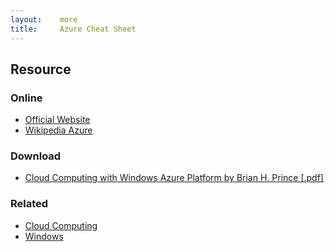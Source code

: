 ```yaml
---
layout:    more
title:     Azure Cheat Sheet
---
```


<div class="content content-400">
    <div class="board board-326">
        <h2 class="board-title">Resource</h2>
        <div class="board-card">
            <h3 class="board-card-title">Online</h3>
            <ul>
                <li><a href="http://www.microsoft.com/windowsazure/">Official Website</a></li>
                <li><a href="http://en.wikipedia.org/wiki/Azure_Services_Platform">Wikipedia Azure</a></li>
            </ul>
        </div>
        <div class="board-card">
            <h3 class="board-card-title">Download</h3>
            <ul>
                <li><a href="http://refcardz.dzone.com/refcardz/cloud-computing-windows-azure">Cloud Computing with Windows Azure Platform by Brian H. Prince [.pdf]</a></li>
            </ul>
        </div>
        <div class="board-card">
            <h3 class="board-card-title">Related</h3>
            <ul>
                <li><a href="/cloud-computing" title="Cloud Computing Cheat Sheet">Cloud Computing</a></li>
                <li><a href="/windows" title="Windows Cheat Sheet">Windows</a></li>
            </ul>
        </div>
    </div>
</div>
